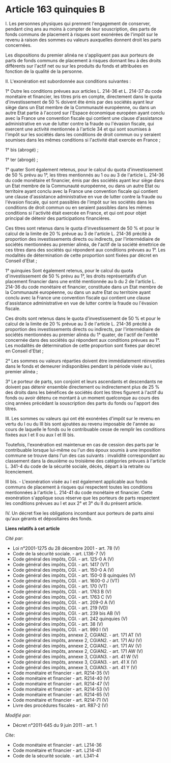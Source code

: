 # Article 163 quinquies B

I. Les personnes physiques qui prennent l'engagement de conserver, pendant cinq ans au moins à compter de leur souscription,
des parts de fonds communs de placement à risques sont exonérées de l'impôt sur le revenu à raison des sommes ou valeurs
auxquelles donnent droit les parts concernées.

Les dispositions du premier alinéa ne s'appliquent pas aux porteurs de parts de fonds communs de placement à risques donnant
lieu à des droits différents sur l'actif net ou sur les produits du fonds et attribuées en fonction de la qualité de la
personne.

II. L'exonération est subordonnée aux conditions suivantes :

1° Outre les conditions prévues aux articles L. 214-36 et L. 214-37 du code monétaire et financier, les titres pris en
compte, directement dans le quota d'investissement de 50 % doivent ête émis par des sociétés ayant leur siège dans un Etat
membre de la Communauté européenne, ou dans un autre Etat partie à l'accord sur l'Espace économique européen ayant conclu
avec la France une convention fiscale qui contient une clause d'assistance administrative en vue de lutter contre la fraude
ou l'évasion fiscale, qui exercent une activité mentionnée à l'article 34 et qui sont soumises à l'impôt sur les sociétés
dans les conditions de droit commun ou y seraient soumises dans les mêmes conditions si l'activité était exercée en France ;

1° bis (abrogé) ;

1° ter (abrogé) ;

1° quater Sont également retenus, pour le calcul du quota d'investissement de 50 % prévu au 1°, les titres mentionnés au 1 ou
au 3 de l'article L. 214-36 du code monétaire et financier, émis par des sociétés ayant leur siège dans un Etat membre de la
Communauté européenne, ou dans un autre Etat ou territoire ayant conclu avec la France une convention fiscale qui contient
une clause d'assistance administrative en vue de lutter contre la fraude ou l'évasion fiscale, qui sont passibles de l'impôt
sur les sociétés dans les conditions de droit commun ou en seraient passibles dans les mêmes conditions si l'activité était
exercée en France, et qui ont pour objet principal de détenir des participations financières.

Ces titres sont retenus dans le quota d'investissement de 50 % et pour le calcul de la limite de 20 % prévue au 3 de
l'article L. 214-36 précité à proportion des investissements directs ou indirects, par l'intermédiaire de sociétés
mentionnées au premier alinéa, de l'actif de la société émettrice de ces titres dans des sociétés qui répondent aux
conditions prévues au 1°. Les modalités de détermination de cette proportion sont fixées par décret en Conseil d'Etat ;

1° quinquies Sont également retenus, pour le calcul du quota d'investissement de 50 % prévu au 1°, les droits représentatifs
d'un placement financier dans une entité mentionnée au b du 2 de l'article L. 214-36 du code monétaire et financier,
constituée dans un Etat membre de la Communauté européenne, ou dans un autre Etat ou territoire ayant conclu avec la France
une convention fiscale qui contient une clause d'assistance administrative en vue de lutter contre la fraude ou l'évasion
fiscale.

Ces droits sont retenus dans le quota d'investissement de 50 % et pour le calcul de la limite de 20 % prévue au 3 de
l'article L. 214-36 précité à proportion des investissements directs ou indirects, par l'intermédiaire de sociétés
mentionnées au premier alinéa du 1° quater, de l'actif de l'entité concernée dans des sociétés qui répondent aux conditions
prévues au 1°. Les modalités de détermination de cette proportion sont fixées par décret en Conseil d'Etat ;

2° Les sommes ou valeurs réparties doivent être immédiatement réinvesties dans le fonds et demeurer indisponibles pendant la
période visée au I, premier alinéa ;

3° Le porteur de parts, son conjoint et leurs ascendants et descendants ne doivent pas détenir ensemble directement ou
indirectement plus de 25 % des droits dans les bénéfices de sociétés dont les titres figurent à l'actif du fonds ou avoir
détenu ce montant à un moment quelconque au cours des cinq années précédant la souscription des parts du fonds ou l'apport
des titres.

III. Les sommes ou valeurs qui ont été exonérées d'impôt sur le revenu en vertu du I ou du III bis sont ajoutées au revenu
imposable de l'année au cours de laquelle le fonds ou le contribuable cesse de remplir les conditions fixées aux I et II ou
aux I et III bis.

Toutefois, l'exonération est maintenue en cas de cession des parts par le contribuable lorsque lui-même ou l'un des époux
soumis à une imposition commune se trouve dans l'un des cas suivants : invalidité correspondant au classement dans la
deuxième ou troisième des catégories prévues à l'article L. 341-4 du code de la sécurité sociale, décès, départ à la retraite
ou licenciement.

III bis. - L'exonération visée au I est également applicable aux fonds communs de placement à risques qui respectent toutes
les conditions mentionnées à l'article L. 214-41 du code monétaire et financier. Cette exonération s'applique sous réserve
que les porteurs de parts respectent les conditions prévues au I et aux 2° et 3° du II du présent article.

IV. Un décret fixe les obligations incombant aux porteurs de parts ainsi qu'aux gérants et dépositaires des fonds.

**Liens relatifs à cet article**

_Cité par_:

  - Loi n°2001-1275 du 28 décembre 2001 - art. 78 (V)
  - Code de la sécurité sociale. - art. L136-7 (V)
  - Code général des impôts, CGI. - art. 125-0 A (V)
  - Code général des impôts, CGI. - art. 1417 (VT)
  - Code général des impôts, CGI. - art. 150-0 A (V)
  - Code général des impôts, CGI. - art. 150-0 B quinquies (V)
  - Code général des impôts, CGI. - art. 1600-0 J (VT)
  - Code général des impôts, CGI. - art. 170 (VT)
  - Code général des impôts, CGI. - art. 1763 B (V)
  - Code général des impôts, CGI. - art. 1763 C (V)
  - Code général des impôts, CGI. - art. 209-0 A (V)
  - Code général des impôts, CGI. - art. 219 (VD)
  - Code général des impôts, CGI. - art. 239 bis AB (V)
  - Code général des impôts, CGI. - art. 242 quinquies (V)
  - Code général des impôts, CGI. - art. 38 (V)
  - Code général des impôts, CGI. - art. 990 I (V)
  - Code général des impôts, annexe 2, CGIAN2. - art. 171 AT (V)
  - Code général des impôts, annexe 2, CGIAN2. - art. 171 AU (V)
  - Code général des impôts, annexe 2, CGIAN2. - art. 171 AV (V)
  - Code général des impôts, annexe 2, CGIAN2. - art. 171 AW (V)
  - Code général des impôts, annexe 3, CGIAN3. - art. 41 W (V)
  - Code général des impôts, annexe 3, CGIAN3. - art. 41 X (V)
  - Code général des impôts, annexe 3, CGIAN3. - art. 41 Y (V)
  - Code monétaire et financier - art. R214-35 (V)
  - Code monétaire et financier - art. R214-40 (V)
  - Code monétaire et financier - art. R214-47 (V)
  - Code monétaire et financier - art. R214-53 (V)
  - Code monétaire et financier - art. R214-65 (V)
  - Code monétaire et financier - art. R214-71 (V)
  - Livre des procédures fiscales - art. R87-2 (V)

_Modifié par_:

  - Décret n°2011-645 du 9 juin 2011 - art. 1

_Cite_:

  - Code monétaire et financier - art. L214-36
  - Code monétaire et financier - art. L214-41
  - Code de la sécurité sociale. - art. L341-4
